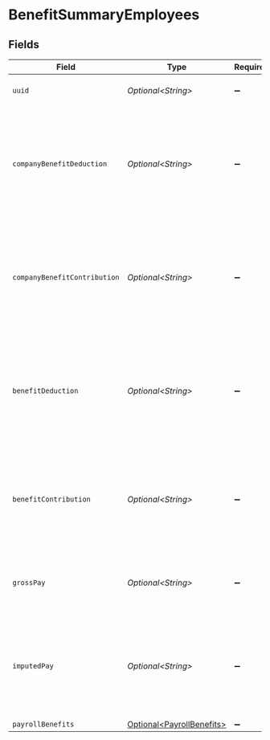 # BenefitSummaryEmployees


## Fields

| Field                                                                                                        | Type                                                                                                         | Required                                                                                                     | Description                                                                                                  |
| ------------------------------------------------------------------------------------------------------------ | ------------------------------------------------------------------------------------------------------------ | ------------------------------------------------------------------------------------------------------------ | ------------------------------------------------------------------------------------------------------------ |
| `uuid`                                                                                                       | *Optional\<String>*                                                                                          | :heavy_minus_sign:                                                                                           | The UUID of the employee                                                                                     |
| `companyBenefitDeduction`                                                                                    | *Optional\<String>*                                                                                          | :heavy_minus_sign:                                                                                           | The sum of employee deduction for this employee given the period of time and the specific company benefit.   |
| `companyBenefitContribution`                                                                                 | *Optional\<String>*                                                                                          | :heavy_minus_sign:                                                                                           | The sum of company contribution for this employee given the period of time and the specific company benefit. |
| `benefitDeduction`                                                                                           | *Optional\<String>*                                                                                          | :heavy_minus_sign:                                                                                           | The sum of employee benefit deduction for this employee given the period of time and the benefit type.       |
| `benefitContribution`                                                                                        | *Optional\<String>*                                                                                          | :heavy_minus_sign:                                                                                           | The sum of company contribution for this employee given the period of time and the benefit type.             |
| `grossPay`                                                                                                   | *Optional\<String>*                                                                                          | :heavy_minus_sign:                                                                                           | Gross pay for this employee given the period of time.                                                        |
| `imputedPay`                                                                                                 | *Optional\<String>*                                                                                          | :heavy_minus_sign:                                                                                           | Total imputed pay for this employee given the period of time (not scoped to a benefit type).                 |
| `payrollBenefits`                                                                                            | [Optional\<PayrollBenefits>](../../models/components/PayrollBenefits.md)                                     | :heavy_minus_sign:                                                                                           | N/A                                                                                                          |